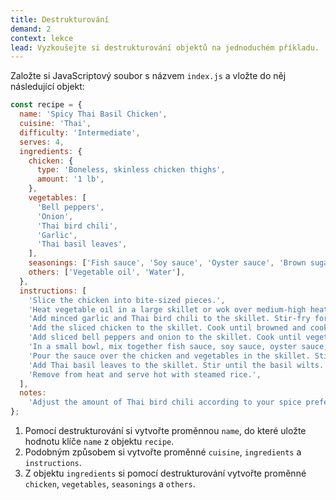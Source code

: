 ```yaml
---
title: Destrukturování
demand: 2
context: lekce
lead: Vyzkoušejte si destrukturování objektů na jednoduchém příkladu.
---
```


Založte si JavaScriptový soubor s názvem `index.js` a vložte do něj následující objekt:

```js
const recipe = {
  name: 'Spicy Thai Basil Chicken',
  cuisine: 'Thai',
  difficulty: 'Intermediate',
  serves: 4,
  ingredients: {
    chicken: {
      type: 'Boneless, skinless chicken thighs',
      amount: '1 lb',
    },
    vegetables: [
      'Bell peppers',
      'Onion',
      'Thai bird chili',
      'Garlic',
      'Thai basil leaves',
    ],
    seasonings: ['Fish sauce', 'Soy sauce', 'Oyster sauce', 'Brown sugar'],
    others: ['Vegetable oil', 'Water'],
  },
  instructions: [
    'Slice the chicken into bite-sized pieces.',
    'Heat vegetable oil in a large skillet or wok over medium-high heat.',
    'Add minced garlic and Thai bird chili to the skillet. Stir-fry for 30 seconds.',
    'Add the sliced chicken to the skillet. Cook until browned and cooked through.',
    'Add sliced bell peppers and onion to the skillet. Cook until vegetables are tender-crisp.',
    'In a small bowl, mix together fish sauce, soy sauce, oyster sauce, brown sugar, and water.',
    'Pour the sauce over the chicken and vegetables in the skillet. Stir well to combine.',
    'Add Thai basil leaves to the skillet. Stir until the basil wilts.',
    'Remove from heat and serve hot with steamed rice.',
  ],
  notes:
    'Adjust the amount of Thai bird chili according to your spice preference. Serve with a wedge of lime for extra flavor.',
};
```

1. Pomocí destrukturování si vytvořte proměnnou `name`, do které uložte hodnotu klíče `name` z objektu `recipe`.
2. Podobným způsobem si vytvořte proměnné `cuisine`, `ingredients` a `instructions`.
3. Z objektu `ingredients` si pomocí destrukturování vytvořte proměnné `chicken`, `vegetables`, `seasonings` a `others`.
